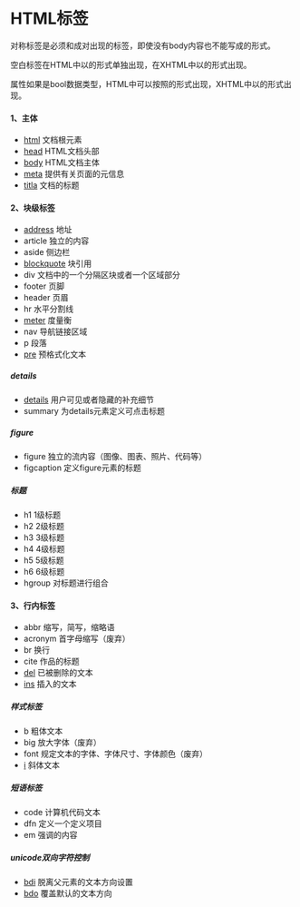 # HTML标签

对称标签是必须<tag>和</tag>成对出现的标签，即使没有body内容也不能写成<tag/>的形式。

空白标签在HTML中以<tag>的形式单独出现，在XHTML中以<tag/>的形式出现。

属性如果是bool数据类型，HTML中可以按照<tag attr>的形式出现，XHTML中以<tag attr="attr">的形式出现。

#### 1、主体
- [html](html.md)	文档根元素
- [head](head.md)	HTML文档头部
- [body](body.md)	HTML文档主体
- [meta](meta.md)	提供有关页面的元信息
- [titla](title.md)	文档的标题

#### 2、块级标签
- [address](address.md)	地址
- article	独立的内容
- aside	侧边栏
- [blockquote](blockquote.md)	块引用
- div	文档中的一个分隔区块或者一个区域部分
- footer	页脚
- header	页眉
- hr	水平分割线
- [meter](meter.md)	度量衡
- nav	导航链接区域	
- p	段落	
- [pre](pre.md)	预格式化文本

##### details
- [details](details.md)	用户可见或者隐藏的补充细节
- summary	为details元素定义可点击标题

##### figure
- figure	独立的流内容（图像、图表、照片、代码等）
- figcaption	定义figure元素的标题

##### 标题
- h1	1级标题
- h2	2级标题
- h3	3级标题
- h4	4级标题
- h5	5级标题
- h6	6级标题
- hgroup	对标题进行组合

#### 3、行内标签
- abbr	缩写，简写，缩略语
- acronym	首字母缩写（废弃）
- br	换行
- cite	作品的标题
- [del](del.md)	已被删除的文本
- [ins](ins.md)	插入的文本

##### 样式标签
- b	粗体文本
- big	放大字体（废弃）
- font	规定文本的字体、字体尺寸、字体颜色（废弃）
- [i](i.md)	斜体文本

##### 短语标签
- code	计算机代码文本
- dfn	定义一个定义项目
- em	强调的内容

##### unicode双向字符控制
- [bdi](bdi.md)	脱离父元素的文本方向设置
- [bdo](bdo.md)	覆盖默认的文本方向